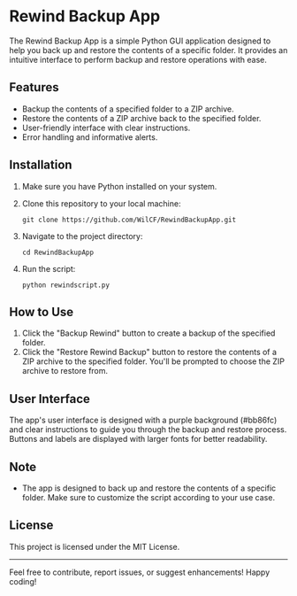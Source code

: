 # Rewind Backup App

The Rewind Backup App is a simple Python GUI application designed to help you back up and restore the contents of a specific folder. It provides an intuitive interface to perform backup and restore operations with ease.

## Features

- Backup the contents of a specified folder to a ZIP archive.
- Restore the contents of a ZIP archive back to the specified folder.
- User-friendly interface with clear instructions.
- Error handling and informative alerts.

## Installation

1. Make sure you have Python installed on your system.
2. Clone this repository to your local machine:

    ```
    git clone https://github.com/WilCF/RewindBackupApp.git
    ```

3. Navigate to the project directory:

    ```
    cd RewindBackupApp
    ```

4. Run the script:

    ```
    python rewindscript.py
    ```

## How to Use

1. Click the "Backup Rewind" button to create a backup of the specified folder.
2. Click the "Restore Rewind Backup" button to restore the contents of a ZIP archive to the specified folder. You'll be prompted to choose the ZIP archive to restore from.

## User Interface

The app's user interface is designed with a purple background (#bb86fc) and clear instructions to guide you through the backup and restore process. Buttons and labels are displayed with larger fonts for better readability.

## Note

- The app is designed to back up and restore the contents of a specific folder. Make sure to customize the script according to your use case.

## License

This project is licensed under the MIT License.

---

Feel free to contribute, report issues, or suggest enhancements! Happy coding!
